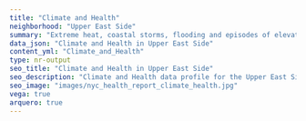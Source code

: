 ```yaml
---
title: "Climate and Health"
neighborhood: "Upper East Side"
summary: "Extreme heat, coastal storms, flooding and episodes of elevated ozone are climate-related hazards that may increase with climate change and have important public health impacts in New York City. Extreme weather can cause power outages, which also threaten public health. This report provides neighborhood indicators of climate-related hazards, vulnerability and health impacts."
data_json: "Climate and Health in Upper East Side"
content_yml: "Climate_and_Health"
type: nr-output
seo_title: "Climate and Health in Upper East Side"
seo_description: "Climate and Health data profile for the Upper East Side neighborhood of NYC."
seo_image: "images/nyc_health_report_climate_health.jpg"
vega: true
arquero: true
---
```

